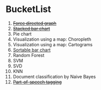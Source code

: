 # BucketList
1. [~~Force directed graph~~](d3/2015-07-10_dolphins.ipynb)
2. [~~Stacked bar chart~~](d3/2015-07-14_stacked-bar-chart.ipynb)
3. Pie chart
4. Visualization using a map: Choropleth
5. Visualization using a map: Cartograms
6. [Sortable bar chart](d3/bc-mslevels.html)
7. Random Forest
8. SVM
9. SVD
10. KNN
11. Document classification by Naive Bayes
12. [~~Part-of-speech tagging~~](text/2015-07-23_nltk-and-POS.ipynb)
